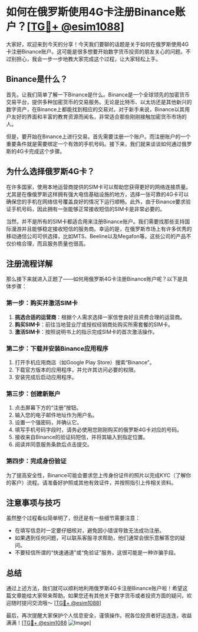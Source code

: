 # 如何在俄罗斯使用4G卡注册Binance账户？[[TG💪+ @esim1088](https://t.me/s/esim1088)]

大家好，欢迎来到今天的分享！今天我们要聊的话题是关于如何在俄罗斯使用4G卡注册Binance账户。这可能是很多想要开始数字货币投资的朋友关心的问题。不过别担心，我会一步一步地教大家完成这个过程，让大家轻松上手。

## Binance是什么？

首先，让我们简单了解一下Binance是什么。Binance是一个全球领先的加密货币交易平台，提供多种加密货币的交易服务。无论是比特币、以太坊还是其他新兴的数字资产，在Binance上都能找到相应的交易对。对于新手来说，Binance以其用户友好的界面和丰富的教育资源而闻名，非常适合那些刚刚接触加密货币市场的人。

但是，要开始在Binance上进行交易，首先需要注册一个账户。而注册账户的一个重要条件就是需要绑定一个有效的手机号码。接下来，我们就来谈谈如何通过俄罗斯的4G卡完成这个步骤。

## 为什么选择俄罗斯4G卡？

在许多国家，使用本地运营商提供的SIM卡可以帮助您获得更好的网络连接质量。尤其是在像俄罗斯这样拥有强大电信基础设施的地方，选择一张可靠的4G卡可以确保您的手机在网络信号覆盖良好的情况下运行顺畅。此外，由于Binance要求验证手机号码，因此拥有一张能够正常接收短信的SIM卡是非常必要的。

当然，并不是所有的SIM卡都适合用来注册Binance账户。我们需要找那些支持国际漫游并且能够稳定接收短信的服务商。幸运的是，在俄罗斯市场上有许多优秀的移动通信公司可供选择，比如MTS、Beeline以及Megafon等。这些公司的产品不仅价格合理，而且服务质量也很高。

## 注册流程详解

那么接下来就进入正题了——如何用俄罗斯4G卡注册Binance账户呢？以下是具体步骤：

### 第一步：购买并激活SIM卡
1. **挑选合适的运营商**：根据个人需求选择一家信誉良好且资费合理的运营商。
2. **购买SIM卡**：前往当地营业厅或授权经销商处购买所需套餐的SIM卡。
3. **激活SIM卡**：按照说明书上的指示完成SIM卡的首次激活操作。

### 第二步：下载并安装Binance应用程序
1. 打开手机应用商店（如Google Play Store）搜索“Binance”。
2. 下载官方版本的应用程序，并允许其访问必要的权限。
3. 安装完成后启动应用程序。

### 第三步：创建新账户
1. 点击屏幕下方的“注册”按钮。
2. 输入您的电子邮件地址作为用户名。
3. 设置一个强密码，并确认它。
4. 填写手机号码字段时，请务必使用您刚刚购买的俄罗斯4G卡对应的号码。
5. 接收来自Binance的验证码短信，并将其输入到指定位置。
6. 阅读并同意服务条款后点击提交。

### 第四步：完成身份验证
为了提高安全性，Binance可能会要求您上传身份证件的照片以完成KYC（了解你的客户）流程。请准备好护照或其他有效证件，并按照指引上传相关资料。

## 注意事项与技巧

虽然整个过程看似简单明了，但还是有一些细节需要注意：
- 在填写信息时一定要仔细核对，避免因小错误导致无法成功注册。
- 如果遇到任何问题，可以联系客服寻求帮助，他们通常会很乐意解答您的疑问。
- 不要轻信所谓的“快速通道”或“免验证”服务，这很可能是一种诈骗手段。

## 总结

通过上述方法，我们就可以顺利地利用俄罗斯4G卡注册Binance账户啦！希望这篇文章能给大家带来帮助。如果您还有其他关于数字货币或者投资方面的疑问，欢迎随时提问交流哦～ [[TG💪+ @esim1088](https://t.me/s/esim1088)]

最后，再次提醒大家保护个人信息安全，谨慎操作。祝各位投资者好运连连，收益满满！[[TG💪+ @esim1088](https://t.me/s/esim1088) ![Image](https://i.postimg.cc/4NQfJmqS/Snipaste-2025-05-13-00-14-12.png)]